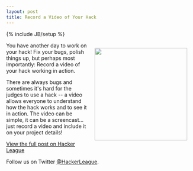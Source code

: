 ```yaml
---
layout: post
title: Record a Video of Your Hack
---
```

{% include JB/setup %}

<p><img src="https://s3.amazonaws.com/kinlane-productions/hacker-league/Hacker-League-Logo.png" align="right" width="250" style="padding: 15px;" />You have another day to work on your hack! Fix your bugs, polish things up, but perhaps most importantly: Record a video of your hack working in action.</p>

<p>There are always bugs and sometimes it's hard for the judges to use a hack -- a video allows everyone to understand how the hack works and to see it in action. The video can be simple, it can be a screencast... just record a video and include it on your project details!</p>

<p><a href="https://www.hackerleague.org/hackathons/foursquare-hackathon-2013/blogposts/50e8fe4f8485e702000000c3" target="_blank">View the full post on Hacker League</a></p>

<p>Follow us on Twitter <a href="https://twitter.com/hackerleague">@HackerLeague</a>.</p>